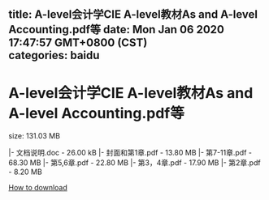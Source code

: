 
title: A-level会计学CIE A-level教材As and A-level Accounting.pdf等
date: Mon Jan 06 2020 17:47:57 GMT+0800 (CST)    
categories: baidu
---

# A-level会计学CIE A-level教材As and A-level Accounting.pdf等
size: 131.03 MB
 
 
|- 文档说明.doc - 26.00 kB
|- 封面和第1章.pdf - 13.80 MB
|- 第7-11章.pdf - 68.30 MB
|- 第5,6章.pdf - 22.80 MB
|- 第3，4章.pdf - 17.90 MB
|- 第2章.pdf - 8.20 MB

[How to download](https://bpcam.bemobtrk.com/go/2ceec3aa-1ca2-46d6-b9ff-aaa5c184517c?jno=2969)